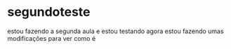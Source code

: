 # segundoteste
estou fazendo a segunda aula e estou testando 
 agora estou fazendo umas modificações para ver como é
 